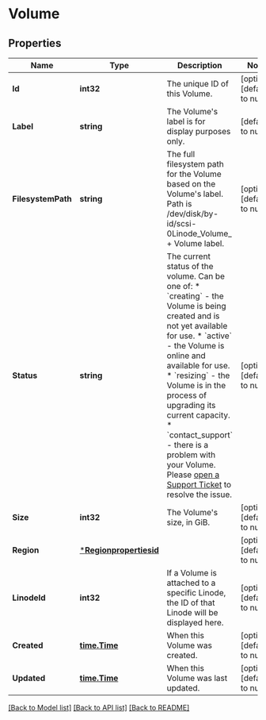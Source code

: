 # Volume

## Properties
Name | Type | Description | Notes
------------ | ------------- | ------------- | -------------
**Id** | **int32** | The unique ID of this Volume. | [optional] [default to null]
**Label** | **string** | The Volume&#x27;s label is for display purposes only.  | [default to null]
**FilesystemPath** | **string** | The full filesystem path for the Volume based on the Volume&#x27;s label. Path is /dev/disk/by-id/scsi-0Linode_Volume_ + Volume label.  | [optional] [default to null]
**Status** | **string** | The current status of the volume.  Can be one of:    * &#x60;creating&#x60; - the Volume is being created and is not yet available     for use.   * &#x60;active&#x60; - the Volume is online and available for use.   * &#x60;resizing&#x60; - the Volume is in the process of upgrading     its current capacity.   * &#x60;contact_support&#x60; - there is a problem with your Volume. Please     [open a Support Ticket](/#operation/createTicket) to resolve the issue.  | [optional] [default to null]
**Size** | **int32** | The Volume&#x27;s size, in GiB.  | [optional] [default to null]
**Region** | [***Regionpropertiesid**](Region/properties/id.md) |  | [optional] [default to null]
**LinodeId** | **int32** | If a Volume is attached to a specific Linode, the ID of that Linode will be displayed here.  | [optional] [default to null]
**Created** | [**time.Time**](time.Time.md) | When this Volume was created. | [optional] [default to null]
**Updated** | [**time.Time**](time.Time.md) | When this Volume was last updated. | [optional] [default to null]

[[Back to Model list]](../README.md#documentation-for-models) [[Back to API list]](../README.md#documentation-for-api-endpoints) [[Back to README]](../README.md)

